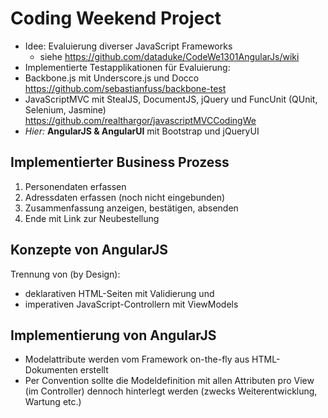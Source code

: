 # Coding Weekend Project 

* Idee: Evaluierung diverser JavaScript Frameworks
   * siehe https://github.com/dataduke/CodeWe1301AngularJs/wiki
* Implementierte Testapplikationen für Evaluierung:
 * Backbone.js mit Underscore.js und Docco https://github.com/sebastianfuss/backbone-test
 * JavaScriptMVC mit StealJS, DocumentJS, jQuery und FuncUnit (QUnit, Selenium, Jasmine) https://github.com/realthargor/javascriptMVCCodingWe
 * _Hier:_ __AngularJS & AngularUI__ mit Bootstrap und jQueryUI
 
## Implementierter Business Prozess

1. Personendaten erfassen
2. Adressdaten erfassen (noch nicht eingebunden)
3. Zusammenfassung anzeigen, bestätigen, absenden
4. Ende mit Link zur Neubestellung

## Konzepte von AngularJS

Trennung von (by Design):

* deklarativen HTML-Seiten mit Validierung und
* imperativen JavaScript-Controllern mit ViewModels

## Implementierung von AngularJS

* Modelattribute werden vom Framework on-the-fly aus HTML-Dokumenten erstellt
* Per Convention sollte die Modeldefinition mit allen Attributen pro View (im Controller) dennoch hinterlegt werden (zwecks Weiterentwicklung, Wartung etc.)
